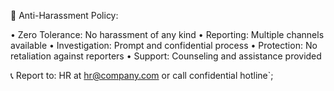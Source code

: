 🚫 Anti-Harassment Policy:

• Zero Tolerance: No harassment of any kind
• Reporting: Multiple channels available
• Investigation: Prompt and confidential process
• Protection: No retaliation against reporters
• Support: Counseling and assistance provided

📞 Report to: HR at hr@company.com or call confidential hotline`;
   
